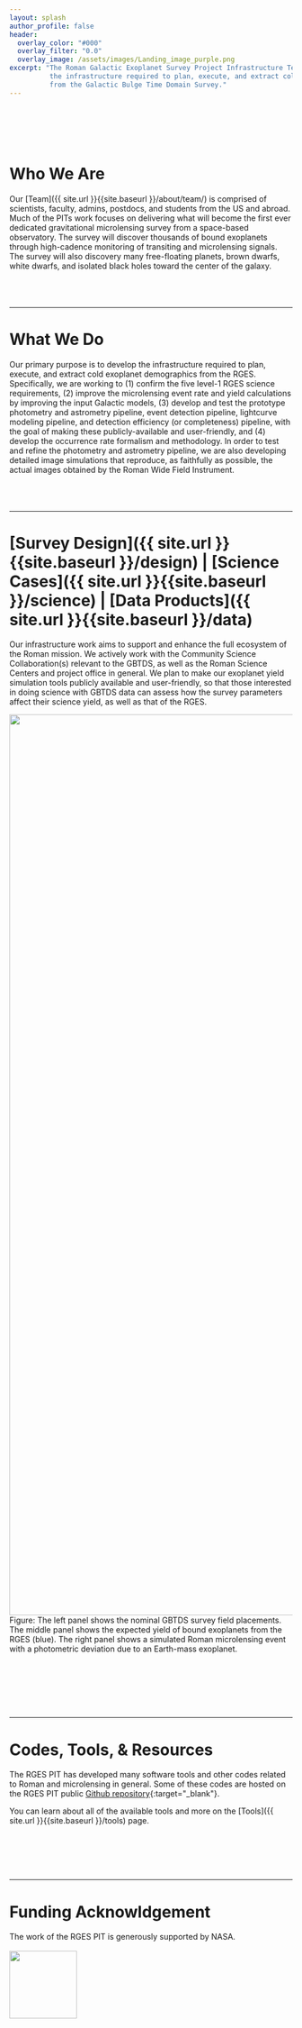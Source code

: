 ```yaml
---
layout: splash
author_profile: false
header:
  overlay_color: "#000"
  overlay_filter: "0.0"
  overlay_image: /assets/images/Landing_image_purple.png
excerpt: "The Roman Galactic Exoplanet Survey Project Infrastructure Team (RGES PIT) is developing
          the infrastructure required to plan, execute, and extract cold exoplanet demographics 
          from the Galactic Bulge Time Domain Survey."
---
```

&nbsp;  

<!-- Put new paper alerts here:

 <span style="color:red">New Paper Alert:</span> 
 -->
 
&nbsp;  
&nbsp;  

# Who We Are
Our [Team]({{ site.url }}{{site.baseurl }}/about/team/) is comprised of scientists, faculty, admins, postdocs, and students from the US and abroad.
Much of the PITs work focuses on delivering what will become the first ever dedicated gravitational 
microlensing survey from a space-based observatory. The survey will discover thousands of bound exoplanets
through high-cadence monitoring of transiting and microlensing signals. The survey will also discovery many 
free-floating planets, brown dwarfs, white dwarfs, and isolated black holes toward the center of the galaxy.
&nbsp;  
&nbsp;  
&nbsp;  
&nbsp;  

---

# What We Do
Our primary purpose is to develop the infrastructure required to plan, execute, and extract cold exoplanet 
demographics from the RGES. Specifically, we are working to (1) confirm the five level-1 RGES 
science requirements, (2) improve the microlensing event rate and yield calculations by improving the input 
Galactic models, (3) develop and test the prototype photometry and astrometry pipeline, event detection pipeline, 
lightcurve modeling pipeline, and detection efficiency (or completeness) pipeline, with the goal of making these 
publicly-available and user-friendly, and (4) develop the occurrence rate formalism and methodology. In order to test 
and refine the photometry and astrometry pipeline, we are also developing detailed image simulations that reproduce, as 
faithfully as possible, the actual images obtained by the Roman Wide Field Instrument.
&nbsp;  
&nbsp;  
&nbsp;  
&nbsp; 
&nbsp; 

---  

# [Survey Design]({{ site.url }}{{site.baseurl }}/design) | [Science Cases]({{ site.url }}{{site.baseurl }}/science) | [Data Products]({{ site.url }}{{site.baseurl }}/data)
Our infrastructure work aims to support and enhance the full ecosystem of the Roman mission. 
We actively work with the Community Science Collaboration(s) relevant to the GBTDS, as well as the Roman Science 
Centers and project office in general. We plan to make our exoplanet yield simulation tools publicly available 
and user-friendly, so that those interested in doing science with GBTDS data can assess how the survey parameters 
affect their science yield, as well as that of the RGES.

<img style="display: block; margin: auto;" src="/assets/images/all3_lowRes.png" width="1600"/>
<figcaption>Figure: The left panel shows the nominal GBTDS survey field placements. The middle panel shows the expected 
yield of bound exoplanets from the RGES (blue). The right panel shows a simulated Roman microlensing event with a photometric 
deviation due to an Earth-mass exoplanet.</figcaption>

&nbsp;  
&nbsp;  
&nbsp;  
&nbsp;  
&nbsp;  

---

# Codes, Tools, & Resources
The RGES PIT has developed many software tools and other codes related to Roman and microlensing in general. 
Some of these codes are hosted on the RGES PIT public [Github repository](https://github.com/rges-pit){:target="_blank"}. 

You can learn about all of the available tools and more on the [Tools]({{ site.url }}{{site.baseurl }}/tools) page.

&nbsp;  
&nbsp;  
&nbsp;  
&nbsp;  

---

# Funding Acknowldgement
The work of the RGES PIT is generously supported by NASA.
&nbsp;  
&nbsp;  
<img style="display: block; margin: left;" src="/assets/images/NASA-Logo-Large.png" width="120"/>

&nbsp;  
&nbsp;  
<!--
QR Code below:
<img style="display: block; margin: left;" src="/assets/images/frame.png" width="520"/>
-->






